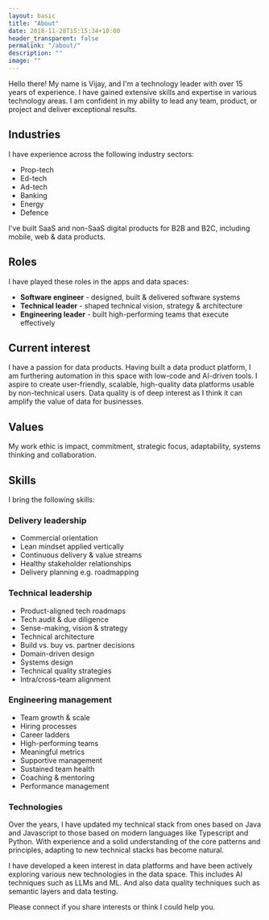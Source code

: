 ```yaml
---
layout: basic
title: "About"
date: 2018-11-28T15:15:34+10:00
header_transparent: false
permalink: "/about/"
description: ""
image: ""
---
```

Hello there! My name is Vijay, and I'm a technology leader with over 15 years of experience. I have gained extensive skills and expertise in various technology areas. I am confident in my ability to lead any team, product, or project and deliver exceptional results.

## Industries
I have experience across the following industry sectors:

* Prop-tech
* Ed-tech
* Ad-tech
* Banking
* Energy
* Defence

I've built SaaS and non-SaaS digital products for B2B and B2C, including mobile, web & data products.

## Roles
I have played these roles in the apps and data spaces:

* **Software engineer** - designed, built & delivered software systems
* **Technical leader** - shaped technical vision, strategy & architecture
* **Engineering leader** - built high-performing teams that execute effectively 

## Current interest
I have a passion for data products. Having built a data product platform, I am furthering automation in this space with low-code and AI-driven tools. I aspire to create user-friendly, scalable, high-quality data platforms usable by non-technical users. Data quality is of deep interest as I think it can amplify the value of data for businesses.

## Values
My work ethic is impact, commitment, strategic focus, adaptability, systems thinking and collaboration.

## Skills
I bring the following skills:

### Delivery leadership 
 * Commercial orientation
 * Lean mindset applied vertically
 * Continuous delivery & value streams
 * Healthy stakeholder relationships
 * Delivery planning e.g. roadmapping

### Technical leadership
 * Product-aligned tech roadmaps
 * Tech audit & due diligence
 * Sense-making, vision & strategy
 * Technical architecture
 * Build vs. buy vs. partner decisions
 * Domain-driven design
 * Systems design
 * Technical quality strategies
 * Intra/cross-team alignment

### Engineering management
 * Team growth & scale
 * Hiring processes
 * Career ladders
 * High-performing teams
 * Meaningful metrics
 * Supportive management
 * Sustained team health
 * Coaching & mentoring
 * Performance management

### Technologies
Over the years, I have updated my technical stack from ones based on Java and Javascript to those based on modern languages like Typescript and Python. With experience and a solid understanding of the core patterns and principles, adapting to new technical stacks has become natural.

I have developed a keen interest in data platforms and have been actively exploring various new technologies in the data space. This includes AI techniques such as LLMs and ML. And also data quality techniques such as semantic layers and data testing.

Please connect if you share interests or think I could help you.